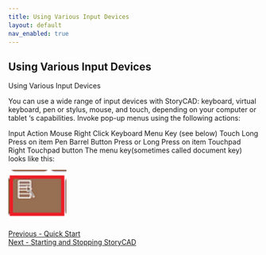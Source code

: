 ```yaml
---
title: Using Various Input Devices
layout: default
nav_enabled: true
---
```

## Using Various Input Devices ##
Using Various Input Devices

You can use a wide range of input devices with StoryCAD:  keyboard, virtual keyboard, pen or stylus, mouse, and touch, depending on your computer or tablet ‘s capabilities.
Invoke pop-up menus using the following actions:

Input		Action
Mouse		Right Click
Keyboard		Menu Key (see below)
Touch		Long Press on item
Pen		Barrel Button Press or Long Press on item
Touchpad		Right Touchpad button
The menu key(sometimes called document key) looks like this: 

![](Keyboard-Right-Mouse-Key.png)
 <br/>
 <br/>
[Previous - Quick Start](Quick_Start.md) <br/>
[Next - Starting and Stopping StoryCAD](Starting_and_Stopping_StoryCAD.md) <br/>
